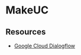 # MakeUC

## Resources

- [Google Cloud Dialogflow](https://cloud.google.com/dialogflow?utm_source=google&utm_medium=cpc&utm_campaign=na-US-all-en-dr-bkws-all-all-trial-e-dr-1605212&utm_content=text-ad-none-any-DEV_c-CRE_665665924966-ADGP_Hybrid+%7C+BKWS+-+MIX+%7C+Txt_Dialogflow-KWID_43700077225650376-kwd-401718033071&utm_term=KW_dialogflow-ST_dialogflow&gclid=CjwKCAjw15eqBhBZEiwAbDomEox-pUOZupo9WlN4OB4QXwvrNaAtDf4EdnGD9zj2sA7bsdQrRV4D9hoCw8gQAvD_BwE&gclsrc=aw.ds)